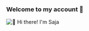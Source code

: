 ### Welcome to my account 👋
<img src="https://github.com/Saja5050/Saja5050/blob/main/intro.gif" alt="👋 Hi there! I'm Saja " title="👋 Hi there! I'm Saja"/>
<!--
**Saja5050/Saja5050** is a ✨ _special_ ✨ repository because its `README.md` (this file) appears on your GitHub profile.

Here are some ideas to get you started:

- 🔭 I’m currently working on ...
- 🌱 I’m currently learning ...
- 👯 I’m looking to collaborate on ...
- 🤔 I’m looking for help with ...
- 💬 Ask me about ...
- 📫 How to reach me: ...
- 😄 Pronouns: ...
- ⚡ Fun fact: ...
-->
